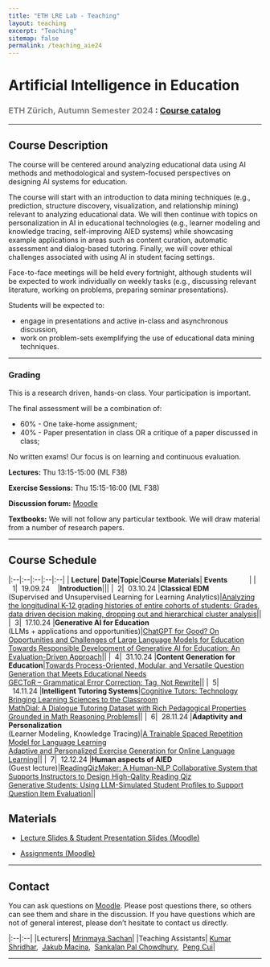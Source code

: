 ```yaml
---
title: "ETH LRE Lab - Teaching"
layout: teaching
excerpt: "Teaching"
sitemap: false
permalink: /teaching_aie24
---
```


# Artificial Intelligence in Education
### <font color=gray>ETH Zürich, Autumn Semester 2024 </font>: [Course catalog](https://www.vvz.ethz.ch/Vorlesungsverzeichnis/lerneinheit.view?lerneinheitId=182452&semkez=2024W&lang=en)

___

## Course Description
The course will be centered around analyzing educational data using AI methods and methodological and system-focused perspectives on designing AI systems for education.

The course will start with an introduction to data mining techniques  (e.g., prediction, structure discovery, visualization, and relationship mining) relevant to analyzing educational data. We will then continue with topics on personalization in AI in educational technologies (e.g., learner modeling and knowledge tracing, self-improving AIED systems) while showcasing example applications in areas such as content curation, automatic assessment and dialog-based tutoring. Finally, we will cover ethical challenges associated with using AI in student facing settings.

Face-to-face meetings will be held every fortnight, although students will be expected to work individually on weekly tasks (e.g., discussing relevant literature, working on problems, preparing seminar presentations).

Students will be expected to:
- engage in presentations and active in-class and asynchronous discussion, 
- work on problem-sets exemplifying the use of educational data mining techniques.

___

### **Grading**
This is a research driven, hands-on class. Your participation is important.

The final assessment will be a combination of: 
- 60% - One take-home assignment;
- 40% - Paper presentation in class OR a critique of a paper discussed in class;

No written exams! Our focus is on learning and continuous evaluation.

<!-- classroom participation, graded exercises, research paper presentation and the project. There will be 3 exercise sets which will be a mix of theoretical and implementation problems. Exercises will be released roughly every 4 weeks, and will total to 40% of your grade. Classroom participation (writing class presentation summaries and discussion forum participation) will account for 20% of the grade. Research paper presentation will account for 10% of the grade and the project will account of the rest of the grade (30%). There will be no written exams. -->

**Lectures:** Thu 13:15-15:00 (ML F38)

**Exercise Sessions:**  Thu 15:15-16:00 (ML F38)

**Discussion forum:** [Moodle](https://moodle-app2.let.ethz.ch/course/view.php?id=17844) 

**Textbooks:**
We will not follow any particular textbook. We will draw material from a number of research papers.

___

## Course Schedule

|:--|:--|:--|:--|:--|
|&nbsp;<b>Lecture</b>|&nbsp;<b>Date</b>|<b>Topic</b>|<b>Course Materials</b>| <b>Events</b> &nbsp;&nbsp;&nbsp;&nbsp;&nbsp;&nbsp;&nbsp;&nbsp;&nbsp;&nbsp;|
|&nbsp;&nbsp;1|&nbsp;&nbsp;19.09.24&nbsp;&nbsp;&nbsp;&nbsp;|<b>Introduction</b>|||
|&nbsp;&nbsp;2|&nbsp;&nbsp;03.10.24&nbsp;|<b>Classical EDM</b><br>(Supervised and Unsupervised Learning for Learning Analytics)|[Analyzing the longitudinal K-12 grading histories of entire cohorts of students: Grades, data driven decision making, dropping out and hierarchical cluster analysis](https://openpublishing.library.umass.edu/pare/article/1554/galley/1505/view/)||
|&nbsp;&nbsp;3|&nbsp;&nbsp;17.10.24&nbsp;|<b>Generative AI for Education</b><br>(LLMs + applications and opportunities)|[ChatGPT for Good? On Opportunities and Challenges of Large Language Models for Education](https://osf.io/preprints/edarxiv/5er8f)<br>[Towards Responsible Development of Generative AI for Education: An Evaluation-Driven Approach](https://arxiv.org/pdf/2407.12687)||
|&nbsp;&nbsp;4|&nbsp;&nbsp;31.10.24&nbsp;|<b>Content Generation for Education</b>|[Towards Process-Oriented, Modular, and Versatile Question Generation that Meets Educational Needs](https://arxiv.org/pdf/2205.00355)<br>[GECToR – Grammatical Error Correction: Tag, Not Rewrite](https://aclanthology.org/2020.bea-1.16.pdf)||
|&nbsp;&nbsp;5|&nbsp;&nbsp;14.11.24&nbsp;|<b>Intelligent Tutoring Systems</b>|[Cognitive Tutors: Technology Bringing Learning Sciences to the Classroom](https://www.cs.cmu.edu/~aleven/Papers/2006/KoedingerCorbett2006.pdf)<br>[MathDial: A Dialogue Tutoring Dataset with Rich Pedagogical Properties Grounded in Math Reasoning Problems](https://aclanthology.org/2023.findings-emnlp.372.pdf)||
|&nbsp;&nbsp;6|&nbsp;&nbsp;28.11.24&nbsp;|<b>Adaptivity and Personalization</b><br>(Learner Modeling, Knowledge Tracing)|[A Trainable Spaced Repetition Model for Language Learning](https://research.duolingo.com/papers/settles.acl16.pdf)<br>[Adaptive and Personalized Exercise Generation for Online Language Learning](https://aclanthology.org/2023.acl-long.567.pdf)||
|&nbsp;&nbsp;7|&nbsp;&nbsp;12.12.24&nbsp;|<b>Human aspects of AIED</b><br>(Guest lecture)|[ReadingQizMaker: A Human-NLP Collaborative System that Supports Instructors to Design High-Qality Reading Qiz](https://web.eecs.umich.edu/~xwanghci/papers/CHI23-ReadingQizMaker.pdf)<br>[Generative Students: Using LLM-Simulated Student Profiles to Support Question Item Evaluation](https://arxiv.org/pdf/2405.11591)||

[//]: # ()
[//]: # (## Discussion forum activity)

[//]: # ()
[//]: # (For discussions, you can do any two of:)

[//]: # (- make one unique post about the article read, or,)

[//]: # (- one critique on a peer’s post, or,)

[//]: # (- answer any one of the  posted question about the readings &#40;< 250 words&#41;,)

[//]: # ()
[//]: # (Please see Moodle for more details.)

[//]: # ()
[//]: # ()
[//]: # (## Role-based seminar presentation in class)

[//]: # ()
[//]: # (Presentation for 20 minutes followed by a 10-minute question answers/discussion. Please see Moodle for more details.)

[//]: # ()
[//]: # (<!-- ## Course Project)

[//]: # ()
[//]: # (The goal is to explore an interesting problem in AIED in the context of a real-world data set. If you have a theoretical project, come chat with us. Projects should be done in teams of three students.)

[//]: # ()
[//]: # (-   [Project Guidelines]&#40;https://docs.google.com/document/d/1zKx_P8KdGYjp06Jm92QIsn0IRewpHDBzPETuB9GZaD0&#41; -->)

## Materials
-   [Lecture Slides & Student Presentation Slides (Moodle)](https://moodle-app2.let.ethz.ch/)

-   [Assignments (Moodle)](https://moodle-app2.let.ethz.ch/)

___

## Contact

You can ask questions on [Moodle](https://moodle-app2.let.ethz.ch/course/view.php?id=17844). Please post questions there, so others can see them and share in the discussion. If you have questions which are not of general interest, please don’t hesitate to contact us directly.

|:--|:--|
|Lecturers| [Mrinmaya Sachan](http://www.mrinmaya.io/)|
|Teaching Assistants| [Kumar Shridhar](mailto:shridhar.kumar@inf.ethz.ch),&nbsp; [Jakub Macina](mailto:jakub.macina@inf.ethz.ch),&nbsp; [Sankalan Pal Chowdhury](mailto:sankalan.story@gmail.com),&nbsp; [Peng Cui](mailto:pencui@inf.ethz.ch)|

___

